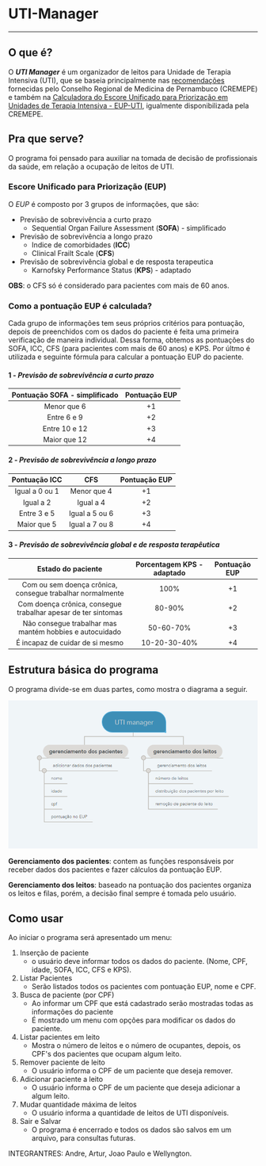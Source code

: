 # UTI-Manager
***

## O que é? 

O _**UTI Manager**_ é um organizador de leitos para Unidade de Terapia Intensiva (UTI), que se baseia principalmente nas [recomendações](https://www.cremepe.org.br/wp-content/uploads/2020/04/RECOMENDAÇÃO-CREMEPE-Nº-05_v.final_.pdf) fornecidas pelo Conselho Regional de Medicina de Pernambuco (CREMEPE) e também na [Calculadora do Escore Unificado para Priorização em Unidades de Terapia Intensiva - EUP-UTI](http://cremepe.org.br/portal2015/calculadoraeup/), igualmente disponibilizada pela CREMEPE. 

## Pra que serve? 

O programa foi pensado para auxiliar na tomada de decisão de profissionais da saúde, em relação a ocupação de leitos de UTI.

### Escore Unificado para Priorização (EUP)

O _EUP_ é composto por 3 grupos de informações, que são:
* Previsão de sobrevivência a curto prazo
  * Sequential Organ Failure Assessment (**SOFA**) - simplificado
* Previsão de sobrevivência a longo prazo 
  * Indice de comorbidades (**ICC**) 
  * Clinical Frailt Scale (**CFS**)
* Previsão de sobrevivência global e de resposta terapeutica 
  * Karnofsky Performance Status (**KPS**) - adaptado

**OBS**: o CFS só é considerado para pacientes com mais de 60 anos. 

### Como a pontuação EUP é calculada? 

Cada grupo de informações tem seus próprios critérios para pontuação, depois de preenchidos com os dados do paciente é feita uma primeira verificação de maneira individual. Dessa forma, obtemos as pontuações do SOFA, ICC, CFS (para pacientes com mais de 60 anos) e KPS. Por últmo é utilizada e seguinte fórmula para calcular a pontuação EUP do paciente.   

#### 1 - *Previsão de sobrevivência a curto prazo*

 Pontuação SOFA - simplificado | Pontuação EUP
 :--: | :--: 
 Menor que 6 | +1
 Entre 6 e 9 | +2
 Entre 10 e 12 | +3
 Maior que 12 | +4
#### 2 - *Previsão de sobrevivência a longo prazo*
 Pontuação ICC | CFS | Pontuação EUP
 :--: | :--: | :--: 
 Igual a 0 ou 1| Menor que 4 | +1
 Igual a 2 |Igual a 4| +2
 Entre 3 e 5 |Igual a 5 ou 6| +3
 Maior que 5 |Igual a 7 ou 8| +4
#### 3 - *Previsão de sobrevivência global e de resposta terapêutica*
 Estado do paciente | Porcentagem KPS - adaptado | Pontuação EUP
 :--: | :--: | :--: 
 Com ou sem doença crônica, consegue trabalhar normalmente| 100% | +1
 Com doença crônica, consegue trabalhar apesar de ter sintomas |80-90%| +2
 Não consegue trabalhar mas mantém hobbies e autocuidado |50-60-70%| +3
 É incapaz de cuidar de si mesmo|10-20-30-40%| +4

## Estrutura básica do programa
O programa divide-se em duas partes, como mostra o diagrama a seguir.

![imagem de exemplo](imagens/diagrama.png) 

**Gerenciamento dos pacientes**: contem as funções responsáveis por receber dados dos pacientes e fazer cálculos da pontuação EUP.

**Gerenciamento dos leitos**: baseado na pontuação dos pacientes organiza os leitos e filas, porém, a decisão final sempre é tomada pelo usuário.

## Como usar 

Ao iniciar o programa será apresentado um menu:  

1. Inserção de paciente 
    * o usuário deve informar todos os dados do paciente. (Nome, CPF, idade, SOFA, ICC, CFS e KPS).
2. Listar Pacientes  
    * Serão listados todos os pacientes com pontuação EUP, nome e CPF. 
3. Busca de paciente (por CPF)
    * Ao informar um CPF que está cadastrado serão mostradas todas as informações do paciente  
    * É mostrado um menu com opções para modificar os dados do paciente.
4. Listar pacientes em leito  
    * Mostra o número de leitos e o número de ocupantes, depois, os CPF's dos pacientes que ocupam algum leito. 
5. Remover paciente de leito  
    * O usuário informa o CPF de um paciente que deseja remover. 
6. Adicionar paciente a leito  
    * O usuário informa o CPF de um paciente que deseja adicionar a algum leito.
7. Mudar quantidade máxima de  leitos  
    * O usuário informa a quantidade de leitos de UTI disponíveis.  
0. Sair e Salvar
    * O programa é encerrado e todos os dados são salvos em um arquivo, para consultas futuras.  



INTEGRANTRES: Andre, Artur, Joao Paulo e Wellyngton.
